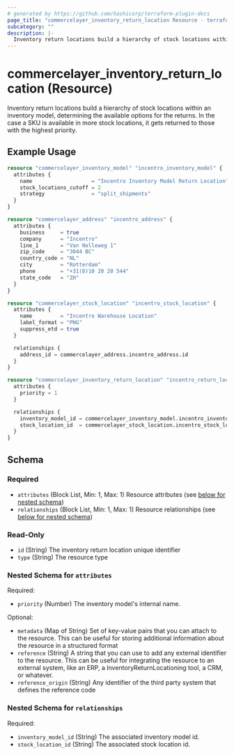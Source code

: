 ```yaml
---
# generated by https://github.com/hashicorp/terraform-plugin-docs
page_title: "commercelayer_inventory_return_location Resource - terraform-provider-commercelayer"
subcategory: ""
description: |-
  Inventory return locations build a hierarchy of stock locations within an inventory model, determining the available options for the returns. In the case a SKU is available in more stock locations, it gets returned to those with the highest priority.
---
```


# commercelayer_inventory_return_location (Resource)

Inventory return locations build a hierarchy of stock locations within an inventory model, determining the available options for the returns. In the case a SKU is available in more stock locations, it gets returned to those with the highest priority.

## Example Usage

```terraform
resource "commercelayer_inventory_model" "incentro_inventory_model" {
  attributes {
    name                   = "Incentro Inventory Model Return Location"
    stock_locations_cutoff = 2
    strategy               = "split_shipments"
  }
}

resource "commercelayer_address" "incentro_address" {
  attributes {
    business     = true
    company      = "Incentro"
    line_1       = "Van Nelleweg 1"
    zip_code     = "3044 BC"
    country_code = "NL"
    city         = "Rotterdam"
    phone        = "+31(0)10 20 20 544"
    state_code   = "ZH"
  }
}

resource "commercelayer_stock_location" "incentro_stock_location" {
  attributes {
    name         = "Incentro Warehouse Location"
    label_format = "PNG"
    suppress_etd = true
  }

  relationships {
    address_id = commercelayer_address.incentro_address.id
  }
}

resource "commercelayer_inventory_return_location" "incentro_return_location" {
  attributes {
    priority = 1
  }

  relationships {
    inventory_model_id = commercelayer_inventory_model.incentro_inventory_model.id
    stock_location_id  = commercelayer_stock_location.incentro_stock_location.id
  }
}
```

<!-- schema generated by tfplugindocs -->
## Schema

### Required

- `attributes` (Block List, Min: 1, Max: 1) Resource attributes (see [below for nested schema](#nestedblock--attributes))
- `relationships` (Block List, Min: 1, Max: 1) Resource relationships (see [below for nested schema](#nestedblock--relationships))

### Read-Only

- `id` (String) The inventory return location unique identifier
- `type` (String) The resource type

<a id="nestedblock--attributes"></a>
### Nested Schema for `attributes`

Required:

- `priority` (Number) The inventory model's internal name.

Optional:

- `metadata` (Map of String) Set of key-value pairs that you can attach to the resource. This can be useful for storing additional information about the resource in a structured format
- `reference` (String) A string that you can use to add any external identifier to the resource. This can be useful for integrating the resource to an external system, like an ERP, a InventoryReturnLocationing tool, a CRM, or whatever.
- `reference_origin` (String) Any identifier of the third party system that defines the reference code


<a id="nestedblock--relationships"></a>
### Nested Schema for `relationships`

Required:

- `inventory_model_id` (String) The associated inventory model id.
- `stock_location_id` (String) The associated stock location id.


